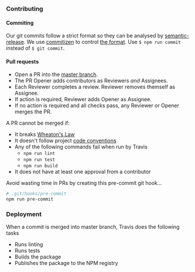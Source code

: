 ### Contributing

#### Commiting

Our git commits follow a strict format so they can be analysed by [semantic-release](https://github.com/semantic-release/semantic-release). We use [commitizen](https://github.com/commitizen/cz-cli) to control [the format](https://github.com/angular/angular.js/blob/master/DEVELOPERS.md#-git-commit-guidelines). Use 
`$ npm run commit` instead of `$ git commit`.

#### Pull requests

- Open a PR into the [master branch](https://github.com/lodgify/fetch-related-utils/tree/master).
- The PR Opener adds contributors as Reviewers *and* Assignees.
- Each Reviewer completes a review. Reviewer removes themself as Assignee.
- If action is required, Reviewer adds Opener as Assignee.
- If no action is required and all checks pass, any Reviewer or Opener merges the PR.

A PR cannot be merged if:
- It breaks [Wheaton's Law](http://www.wheatonslaw.com/)
- It doesn't follow project [code conventions](https://github.com/lodgify/fetch-related-utils/blob/master/docs/CONVENTIONS.md)
- Any of the following commands fail when run by Travis
  - `npm run lint`
  - `npm run test`
  - `npm run build`
- It does not have at least one approval from a contributor

Avoid wasting time in PRs by creating this pre-commit git hook...

```sh
# .git/hooks/pre-commit
npm run pre-commit
```

### Deployment

When a commit is merged into master branch, Travis does the following tasks

- Runs linting
- Runs tests
- Builds the package
- Publishes the package to the NPM registry
